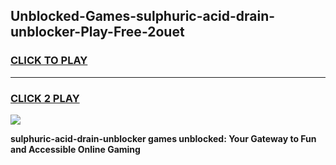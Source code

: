 
## Unblocked-Games-sulphuric-acid-drain-unblocker-Play-Free-2ouet
<h3>
<a href="https://premium76.site?title=sulphuric-acid-drain-unblocker&ref=21A">CLICK TO PLAY</a></h3>
<hr>

<h3>
<a href="https://premium76.site?title=sulphuric-acid-drain-unblocker&ref=21A">CLICK 2 PLAY</a>
  
</h3>

<a href="https://premium76.site?title=sulphuric-acid-drain-unblocker&ref=21A"><img src="https://clearcache.store/games.png"></a>


**sulphuric-acid-drain-unblocker games unblocked: Your Gateway to Fun and Accessible Online Gaming**
